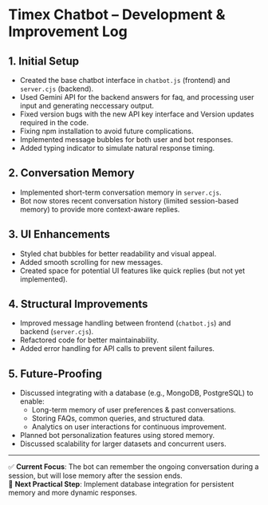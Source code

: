 # Timex Chatbot – Development & Improvement Log

## 1. Initial Setup
- Created the base chatbot interface in `chatbot.js` (frontend) and `server.cjs` (backend).
- Used Gemini API for the backend answers for faq, and processing user input and generating neccessary output.
- Fixed version bugs with the new API key interface and Version updates required in the code. 
- Fixing npm installation to avoid future complications. 
- Implemented message bubbles for both user and bot responses.
- Added typing indicator to simulate natural response timing.

## 2. Conversation Memory
- Implemented short-term conversation memory in `server.cjs`.
- Bot now stores recent conversation history (limited session-based memory) to provide more context-aware replies.

## 3. UI Enhancements
- Styled chat bubbles for better readability and visual appeal.
- Added smooth scrolling for new messages.
- Created space for potential UI features like quick replies (but not yet implemented).

## 4. Structural Improvements
- Improved message handling between frontend (`chatbot.js`) and backend (`server.cjs`).
- Refactored code for better maintainability.
- Added error handling for API calls to prevent silent failures.

## 5. Future-Proofing
- Discussed integrating with a database (e.g., MongoDB, PostgreSQL) to enable:
  - Long-term memory of user preferences & past conversations.
  - Storing FAQs, common queries, and structured data.
  - Analytics on user interactions for continuous improvement.
- Planned bot personalization features using stored memory.
- Discussed scalability for larger datasets and concurrent users.

---

✅ **Current Focus**: The bot can remember the ongoing conversation during a session, but will lose memory after the session ends.  
🚀 **Next Practical Step**: Implement database integration for persistent memory and more dynamic responses.
